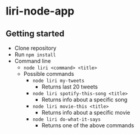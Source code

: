# liri-node-app
## Getting started
* Clone repository
* Run `npm install`
* Command line
  * `node liri <command> <title>`
  * Possible commands
    * `node liri my-tweets`
      * Returns last 20 tweets
    * `node liri spotify-this-song <title>`
      * Returns info about a specific song
    * `node liri movie-this <title>`
      * Returns info about a specific movie
    * `node liri do-what-it-says`
      * Returns one of the above commands
